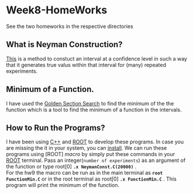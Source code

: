 # Week8-HomeWorks
See the two homeworks in the respective directories
## What is Neyman Construction?
[This](https://en.wikipedia.org/wiki/Neyman_construction) is a method to constuct an interval at a confidence level in such a way that it generates true valus within that interval for (many) repeated experiments. 
## Minimum of a Function.
I have used the [Golden Section Search](https://en.wikipedia.org/wiki/Golden-section_search) to find the minimum of the the function which is a tool to find the minimum of a function in the intervals. 
## How to Run the Programs?
I have been using [ C++](https://learn.microsoft.com/en-us/cpp/build/vscpp-step-0-installation?view=msvc-170) and [ROOT](https://root.cern/install/) to develop these programs. In case you are missing the it in your system, you can [install](https://root.cern/install/). We can run these programs using [ROOT] *macro* by simply put these commands in your [ROOT](https://root.cern/install/) terminal. Pass an integer(```number of experiments```) as an argument of the function or type root[0] **`.x NeymanConst.C(20000)`** .  
For the hw9 the macro can be run as in the main terminal as **`root FunctionMin.C`** or in the root terminal as root[0] **`.x FunctionMin.C`** . This program will print the minimum of the function. 
